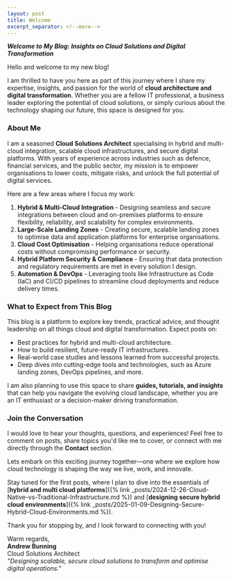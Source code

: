 ```yaml
---
layout: post
title: Welcome
excerpt_separator: <!--more-->
---
```



***Welcome to My Blog: Insights on Cloud Solutions and Digital Transformation***

Hello and welcome to my new blog!

I am thrilled to have you here as part of this journey where I share my expertise, insights, and passion for the world of **cloud architecture and digital transformation**. Whether you are a fellow IT professional, a business leader exploring the potential of cloud solutions, or simply curious about the technology shaping our future, this space is designed for you.

<!--more-->

### **About Me**

I am a seasoned **Cloud Solutions Architect** specialising in hybrid and multi-cloud integration, scalable cloud infrastructures, and secure digital platforms. With years of experience across industries such as defence, financial services, and the public sector, my mission is to empower organisations to lower costs, mitigate risks, and unlock the full potential of digital services.

Here are a few areas where I focus my work:

1. **Hybrid & Multi-Cloud Integration**
        - Designing seamless and secure integrations between cloud and on-premises platforms to ensure flexibility, reliability, and scalability for complex environments.
2. **Large-Scale Landing Zones**
        - Creating secure, scalable landing zones to optimise data and application platforms for enterprise organisations.
3. **Cloud Cost Optimisation**
        - Helping organisations reduce operational costs without compromising performance or security.
4. **Hybrid Platform Security & Compliance**
        - Ensuring that data protection and regulatory requirements are met in every solution I design.
5. **Automation & DevOps**
		- Leveraging tools like Infrastructure as Code (IaC) and CI/CD pipelines to streamline cloud deployments and reduce delivery times.

### **What to Expect from This Blog**

This blog is a platform to explore key trends, practical advice, and thought leadership on all things cloud and digital transformation. Expect posts on:

- Best practices for hybrid and multi-cloud architecture.
- How to build resilient, future-ready IT infrastructures.
- Real-world case studies and lessons learned from successful projects.
- Deep dives into cutting-edge tools and technologies, such as Azure landing zones, DevOps pipelines, and more.

I am also planning to use this space to share **guides, tutorials, and insights** that can help you navigate the evolving cloud landscape, whether you are an IT enthusiast or a decision-maker driving transformation.

### **Join the Conversation**

I would love to hear your thoughts, questions, and experiences! Feel free to comment on posts, share topics you'd like me to cover, or connect with me directly through the **Contact** section.

Lets embark on this exciting journey together—one where we explore how cloud technology is shaping the way we live, work, and innovate.

Stay tuned for the first posts, where I plan to dive into the essentials of [**hybrid and multi cloud platforms**]({% link _posts/2024-12-26-Cloud-Native-vs-Traditional-Infrastructure.md %}) and [**designing secure hybrid cloud environments**]({% link _posts/2025-01-09-Designing-Secure-Hybrid-Cloud-Environments.md %}).

Thank you for stopping by, and I look forward to connecting with you!

Warm regards,  
**Andrew Bunning**  
Cloud Solutions Architect  
_"Designing scalable, secure cloud solutions to transform and optimise digital operations."_
